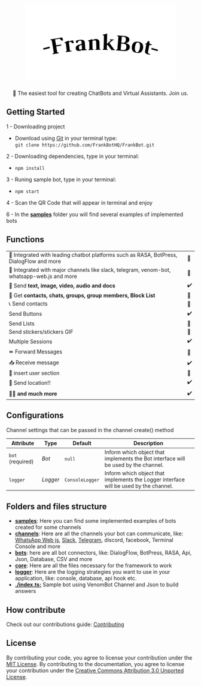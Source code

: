 <h1 align="center">
<img src="https://github.com/FrankBotHQ/brands/blob/main/frankbot/FrankBot-500x250.png" width="400" alt="FrankBot">
</h1>
<p align="center">🎃 The easiest tool for creating ChatBots and Virtual Assistants. Join us.</p>

## Getting Started

1 - Downloading project

- Download using [Git](https://git-scm.com/) in your terminal type:<br>
  `git clone https://github.com/FrankBotHQ/FrankBot.git`

2 - Downloading dependencies, type in your terminal: <br>

- `npm install` <br>

3 - Runing sample bot, type in your terminal: <br>

- `npm start` <br>

4 - Scan the QR Code that will appear in terminal and enjoy

6 - In the **[samples](https://github.com/FrankBotHQ/FrankBot/tree/main/samples)** folder you will find several examples of implemented bots

## Functions

|                                                                                             |     |
| ------------------------------------------------------------------------------------------- | --- |
| 🤖 Integrated with leading chatbot platforms such as RASA, BotPress, DialogFlow and more    | 🚧  |
| 🐙 Integrated with major channels like slack, telegram, venom-bot, whatsapp-web.js and more | 🚧  |
| 📁 Send **text, image, video, audio and docs**                                              | ✔️  |
| 👥 Get **contacts, chats, groups, group members, Block List**                               | 🚧  |
| 📞 Send contacts                                                                            | 🚧  |
| Send Buttons                                                                                | ✔️  |
| Send Lists                                                                                  | 🚧  |
| Send stickers/stickers GIF                                                                  | 🚧  |
| Multiple Sessions                                                                           | ✔️  |
| ⏩ Forward Messages                                                                         | 🚧  |
| 📥 Receive message                                                                          | ✔️  |
| 👤 insert user section                                                                      | 🚧  |
| 📍 Send location!!                                                                          | ✔️  |
| 🎃🎃 **and much more**                                                                      | ✔️  |

## Configurations

Channel settings that can be passed in the channel create() method

| Attribute        | Type     | Default         | Description                                                                           |
| ---------------- | -------- | --------------- | ------------------------------------------------------------------------------------- |
| `bot` (required) | _Bot_    | `null`          | Inform which object that implements the Bot interface will be used by the channel.    |
| `logger`         | _Logger_ | `ConsoleLogger` | Inform which object that implements the Logger interface will be used by the channel. |

## Folders and files structure

- **[samples](https://github.com/FrankBotHQ/FrankBot/tree/main/samples)**: Here you can find some implemented examples of bots created for some channels
- **[channels](https://github.com/FrankBotHQ/FrankBot/tree/main/channels)**: Here are all the channels your bot can communicate, like: [WhatsApp Web js](https://github.com/pedroslopez/whatsapp-web.js/), [Slack](https://slack.com/), [Telegram](https://web.telegram.org/), discord, facebook, Terminal Console and more
- **[bots](https://github.com/FrankBotHQ/FrankBot/tree/main/bots)**: here are all bot connectors, like: DialogFlow, BotPress, RASA, Api, Json, Database, CSV and more
- **[core](https://github.com/FrankBotHQ/FrankBot/tree/main/core)**: Here are all the files necessary for the framework to work
- **[logger](https://github.com/FrankBotHQ/FrankBot/tree/main/logger)**: Here are the logging strategies you want to use in your application, like: console, database, api hook etc.
- **[./index.ts:](https://github.com/FrankBotHQ/FrankBot/blob/main/index.ts)** Sample bot using VenomBot Channel and Json to build answers

## How contribute

Check out our contributions guide: [Contributing](CONTRIBUTING.md)

## License

By contributing your code, you agree to license your contribution under the [MIT License](LICENSE).
By contributing to the documentation, you agree to license your contribution under the [Creative Commons Attribution 3.0 Unported License](https://creativecommons.org/licenses/by/3.0/).

